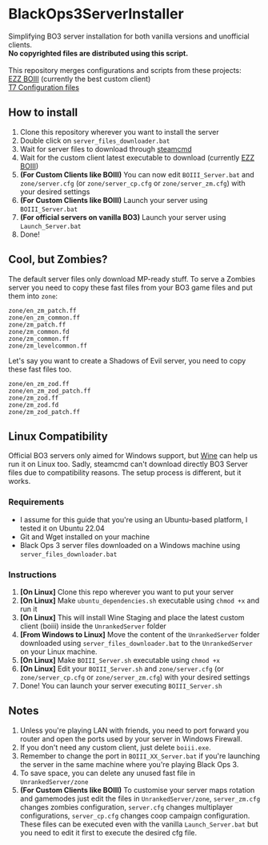 # BlackOps3ServerInstaller

Simplifying BO3 server installation for both vanilla versions and unofficial clients. \
**No copyrighted files are distributed using this script.** \
\
This repository merges configurations and scripts from these projects:\
[EZZ BOIII](https://github.com/Ezz-lol/boiii-free) (currently the best custom client) \
[T7 Configuration files](https://github.com/Dss0/t7-server-config)

## How to install
1. Clone this repository wherever you want to install the server
2. Double click on `server_files_downloader.bat`
3. Wait for server files to download through [steamcmd](https://developer.valvesoftware.com/wiki/SteamCMD)
4. Wait for the custom client latest executable to download  (currently [EZZ BOIII](https://forum.ezz.lol/category/7/boiii))
5. **(For Custom Clients like BOIII)** You can now edit `BOIII_Server.bat` and `zone/server.cfg` (or `zone/server_cp.cfg` or `zone/server_zm.cfg`) with your desired settings
6. **(For Custom Clients like BOIII)** Launch your server using `BOIII_Server.bat`
7. **(For official servers on vanilla BO3)** Launch your server using `Launch_Server.bat`
5. Done!

## Cool, but Zombies?
The default server files only download MP-ready stuff. To serve a Zombies server you need to copy these fast files
from your BO3 game files and put them into `zone`:

```
zone/en_zm_patch.ff
zone/en_zm_common.ff
zone/zm_patch.ff
zone/zm_common.fd
zone/zm_common.ff
zone/zm_levelcommon.ff
```
Let's say you want to create a Shadows of Evil server, you need to copy these fast files too.
```
zone/en_zm_zod.ff
zone/en_zm_zod_patch.ff
zone/zm_zod.ff
zone/zm_zod.fd
zone/zm_zod_patch.ff
```

## Linux Compatibility
Official BO3 servers only aimed for Windows support, but [Wine](https://www.winehq.org/) can help us run it on Linux too. Sadly, steamcmd can't download directly BO3 Server files due to compatibility reasons. The setup process is different, but it works.
### Requirements
- I assume for this guide that you're using an Ubuntu-based platform, I tested it on Ubuntu 22.04
- Git and Wget installed on your machine
- Black Ops 3 server files downloaded on a Windows machine using `server_files_downloader.bat`

### Instructions
1. **[On Linux]** Clone this repo wherever you want to put your server
2. **[On Linux]** Make `ubuntu_dependencies.sh` executable using `chmod +x` and run it
3. **[On Linux]** This will install Wine Staging and place the latest custom client (boiii) inside the `UnrankedServer` folder
4. **[From Windows to Linux]** Move the content of the `UnrankedServer` folder downloaded using `server_files_downloader.bat` to the `UnrankedServer` on your Linux machine.
5. **[On Linux]** Make `BOIII_Server.sh` executable using `chmod +x`
6. **[On Linux]** Edit your `BOIII_Server.sh` and `zone/server.cfg` (or `zone/server_cp.cfg` or `zone/server_zm.cfg`) with your desired settings
7. Done! You can launch your server executing `BOIII_Server.sh`

## Notes
1. Unless you're playing LAN with friends, you need to port forward you router and open the ports used by your server in Windows Firewall.
2. If you don't need any custom client, just delete `boiii.exe`.
3. Remember to change the port in `BOIII_XX_Server.bat` if you're launching the server in the same machine where you're playing Black Ops 3.
4. To save space, you can delete any unused fast file in `UnrankedServer/zone`
5. **(For Custom Clients like BOIII)** To customise your server maps rotation and gamemodes just edit the files in `UnrankedServer/zone`, `server_zm.cfg` changes zombies configuration, `server.cfg` changes multiplayer configurations, `server_cp.cfg` changes coop campaign configuration.
These files can be executed even with the vanilla `Launch_Server.bat` but you need to edit it first to execute the desired cfg file.
